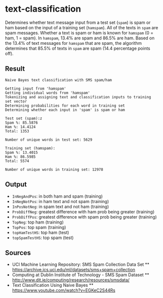 # text-classification
Determines whether text message input from a test set (`spam`) is spam or ham based on the input of a training set (`hamspam`). All of the texts in `spam` are spam messages. Whether a text is spam or ham is known for `hamspam` (0 = ham, 1 = spam). In `hamspam`, 13.4% are spam and 86.5% are ham. Based on the 13.4% of text messages for `hamspam` that are spam, the algorithm determines that 85.5% of texts in `spam` are spam (14.4 percentage points off).
## Result
```
Naive Bayes text classification with SMS spam/ham

Getting input from 'hamspam'
Getting individual words from 'hamspam'
Tokenizing and assigning text and classification inputs to training set vector
Determining probabilities for each word in training set
Determining whether each input in 'spam' is spam or ham

Test set (spam):z
Spam %: 85.5876
Ham %: 14.4124
Total: 1353

Number of unique words in test set: 5629

Training set (hamspam):
Spam %: 13.4015
Ham %: 86.5985
Total: 5574

Number of unique words in training set: 12978
```
## Output
* `InNegAndPos`: in both ham and spam (training)
* `InNegNotPos`: in ham text and not spam (training)
* `InPosNotNeg`: in spam text and not ham (training)
* `ProbDiffNeg`: greatest difference with ham prob being greater (training)
* `ProbDiffPos`: greatest difference with spam prob being greater (training)
* `TopNeg`: top ham (training)
* `TopPos`: top spam (training)
* `topHamTestHS`: top ham (test)
* `topSpamTestHS`: top spam (test)
## Sources
* UCI Machine Learning Repository: SMS Spam Collection Data Set
** https://archive.ics.uci.edu/ml/datasets/sms+spam+collection
* Computing at Dublin Institute of Technology - SMS Spam Dataset
** http://www.dit.ie/computing/research/resources/smsdata/
* Text Classification Using Naive Bayes
** https://www.youtube.com/watch?v=EGKeC2S44Rs
